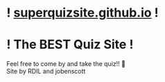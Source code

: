 # ! [superquizsite.github.io](https://superquizsite.github.io) !
# ! The BEST Quiz Site !  
Feel free to come by and take the quiz!! :eagle:  
Site by RDIL and jobenscott  
